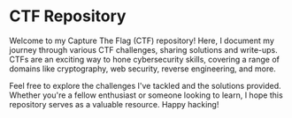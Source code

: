 # CTF Repository

Welcome to my Capture The Flag (CTF) repository! Here, I document my journey through various CTF challenges, sharing solutions and write-ups. CTFs are an exciting way to hone cybersecurity skills, covering a range of domains like cryptography, web security, reverse engineering, and more.

Feel free to explore the challenges I've tackled and the solutions provided. Whether you're a fellow enthusiast or someone looking to learn, I hope this repository serves as a valuable resource. Happy hacking!

